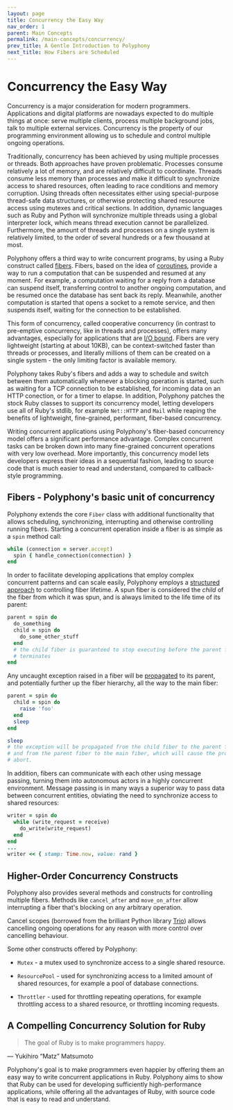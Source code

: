 ```yaml
---
layout: page
title: Concurrency the Easy Way
nav_order: 1
parent: Main Concepts
permalink: /main-concepts/concurrency/
prev_title: A Gentle Introduction to Polyphony
next_title: How Fibers are Scheduled
---
```

# Concurrency the Easy Way

Concurrency is a major consideration for modern programmers. Applications and
digital platforms are nowadays expected to do multiple things at once: serve
multiple clients, process multiple background jobs, talk to multiple external
services. Concurrency is the property of our programming environment allowing us
to schedule and control multiple ongoing operations.

Traditionally, concurrency has been achieved by using multiple processes or
threads. Both approaches have proven problematic. Processes consume relatively a
lot of memory, and are relatively difficult to coordinate. Threads consume less
memory than processes and make it difficult to synchronize access to shared
resources, often leading to race conditions and memory corruption. Using threads
often necessitates either using special-purpose thread-safe data structures, or
otherwise protecting shared resource access using mutexes and critical sections.
In addition, dynamic languages such as Ruby and Python will synchronize multiple
threads using a global interpreter lock, which means thread execution cannot be
parallelized. Furthermore, the amount of threads and processes on a single
system is relatively limited, to the order of several hundreds or a few thousand
at most.

Polyphony offers a third way to write concurrent programs, by using a Ruby
construct called [fibers](https://ruby-doc.org/core-2.6.5/Fiber.html). Fibers,
based on the idea of [coroutines](https://en.wikipedia.org/wiki/Coroutine),
provide a way to run a computation that can be suspended and resumed at any
moment. For example, a computation waiting for a reply from a database can
suspend itself, transferring control to another ongoing computation, and be
resumed once the database has sent back its reply. Meanwhile, another
computation is started that opens a socket to a remote service, and then
suspends itself, waiting for the connection to be established.

This form of concurrency, called cooperative concurrency (in contrast to
pre-emptive concurrency, like in threads and processes), offers many advantages,
especially for applications that are [I/O
bound](https://en.wikipedia.org/wiki/I/O_bound). Fibers are very lightweight
(starting at about 10KB), can be context-switched faster than threads or
processes, and literally millions of them can be created on a single system -
the only limiting factor is available memory.

Polyphony takes Ruby's fibers and adds a way to schedule and switch between them
automatically whenever a blocking operation is started, such as waiting for a
TCP connection to be established, for incoming data on an HTTP conection, or for
a timer to elapse. In addition, Polyphony patches the stock Ruby classes to
support its concurrency model, letting developers use all of Ruby's stdlib, for
example `Net::HTTP` and `Mail` while reaping the benefits of lightweight,
fine-grained, performant, fiber-based concurrency.

Writing concurrent applications using Polyphony's fiber-based concurrency model
offers a significant performance advantage. Complex concurrent tasks can be
broken down into many fine-grained concurrent operations with very low overhead.
More importantly, this concurrency model lets developers express their ideas in
a sequential fashion, leading to source code that is much easier to read and
understand, compared to callback-style programming.

## Fibers - Polyphony's basic unit of concurrency

Polyphony extends the core `Fiber` class with additional functionality that
allows scheduling, synchronizing, interrupting and otherwise controlling running
fibers. Starting a concurrent operation inside a fiber is as simple as a `spin`
method call:

```ruby
while (connection = server.accept)
  spin { handle_connection(connection) }
end
```

In order to facilitate developing applications that employ complex concurrent
patterns and can scale easily, Polyphony employs a [structured
approach](https://en.wikipedia.org/wiki/Structured_concurrency) to controlling
fiber lifetime. A spun fiber is considered the *child* of the fiber from which
it was spun, and is always limited to the life time of its parent:

```ruby
parent = spin do
  do_something
  child = spin do
    do_some_other_stuff
  end
  # the child fiber is guaranteed to stop executing before the parent fiber
  # terminates
end
```

Any uncaught exception raised in a fiber will be
[propagated]((exception-handling.md)) to its parent, and potentially further up
the fiber hierarchy, all the way to the main fiber:

```ruby
parent = spin do
  child = spin do
    raise 'foo'
  end
  sleep
end

sleep
# the exception will be propagated from the child fiber to the parent fiber,
# and from the parent fiber to the main fiber, which will cause the program to
# abort.
```

In addition, fibers can communicate with each other using message passing,
turning them into autonomous actors in a highly concurrent environment. Message
passing is in many ways a superior way to pass data between concurrent entities,
obviating the need to synchronize access to shared resources:

```ruby
writer = spin do
  while (write_request = receive)
    do_write(write_request)
  end
end
...
writer << { stamp: Time.now, value: rand }
```

## Higher-Order Concurrency Constructs

Polyphony also provides several methods and constructs for controlling multiple
fibers. Methods like `cancel_after` and `move_on_after` allow interrupting a
fiber that's blocking on any arbitrary operation.

Cancel scopes \(borrowed from the brilliant Python library
[Trio](https://trio.readthedocs.io/en/stable/)\) allows cancelling ongoing
operations for any reason with more control over cancelling behaviour.

Some other constructs offered by Polyphony:

* `Mutex` - a mutex used to synchronize access to a single shared resource.
* `ResourcePool` - used for synchronizing access to a limited amount of shared 
  resources, for example a pool of database connections.

* `Throttler` - used for throttling repeating operations, for example throttling
  access to a shared resource, or throttling incoming requests.

## A Compelling Concurrency Solution for Ruby

> The goal of Ruby is to make programmers happy.

— Yukihiro “Matz” Matsumoto

Polyphony's goal is to make programmers even happier by offering them an easy
way to write concurrent applications in Ruby. Polyphony aims to show that Ruby
can be used for developing sufficiently high-performance applications, while
offering all the advantages of Ruby, with source code that is easy to read and
understand.
